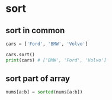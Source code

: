 # sort

## sort in common

```python
cars = ['Ford', 'BMW', 'Volvo']

cars.sort()
print(cars) # ['BMW', 'Ford', 'Volvo']
```

## sort part of array

```python
nums[a:b] = sorted(nums[a:b])
```
